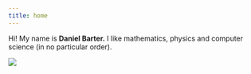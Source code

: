 ```yaml
---
title: home
---
```


<script>
function getImage() {
    var img = "<img src=\"/smoothed_noise_gifs/low_pass_small_";
    var num = Math.floor(Math.random() * 101);
    img += num.toString();
    img += ".gif\" style=\"height:16px; border-radius: 2px 2px 2px 2px\"/>";
    return img;
}
</script>



<p>Hi! My name is <script> document.write(getImage()); </script> <strong>Daniel Barter.</strong>  I like mathematics, physics and computer science (in no particular order). </p>


![](img/track_stand_lowres.jpg)
